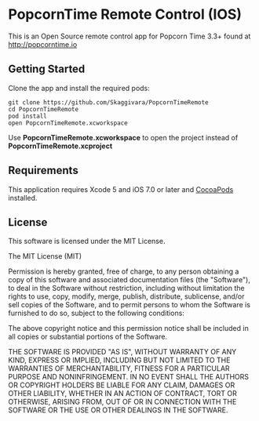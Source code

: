 # PopcornTime Remote Control (IOS) 

This is an Open Source remote control app for Popcorn Time 3.3+ found at http://popcorntime.io

## Getting Started

Clone the app and install the required pods:

    git clone https://github.com/Skaggivara/PopcornTimeRemote
    cd PopcornTimeRemote
    pod install
    open PopcornTimeRemote.xcworkspace

Use **PopcornTimeRemote.xcworkspace** to open the project instead of **PopcornTimeRemote.xcproject**

## Requirements

This application requires Xcode 5 and iOS 7.0 or later and [CocoaPods](http://cocoapods.org/) installed.

## License

This software is licensed under the MIT License.

The MIT License (MIT)

Permission is hereby granted, free of charge, to any person obtaining a copy of
this software and associated documentation files (the "Software"), to deal in
the Software without restriction, including without limitation the rights to
use, copy, modify, merge, publish, distribute, sublicense, and/or sell copies
of the Software, and to permit persons to whom the Software is furnished to do
so, subject to the following conditions:

The above copyright notice and this permission notice shall be included in all
copies or substantial portions of the Software.

THE SOFTWARE IS PROVIDED "AS IS", WITHOUT WARRANTY OF ANY KIND, EXPRESS OR
IMPLIED, INCLUDING BUT NOT LIMITED TO THE WARRANTIES OF MERCHANTABILITY,
FITNESS FOR A PARTICULAR PURPOSE AND NONINFRINGEMENT. IN NO EVENT SHALL THE
AUTHORS OR COPYRIGHT HOLDERS BE LIABLE FOR ANY CLAIM, DAMAGES OR OTHER
LIABILITY, WHETHER IN AN ACTION OF CONTRACT, TORT OR OTHERWISE, ARISING FROM,
OUT OF OR IN CONNECTION WITH THE SOFTWARE OR THE USE OR OTHER DEALINGS IN THE
SOFTWARE.
